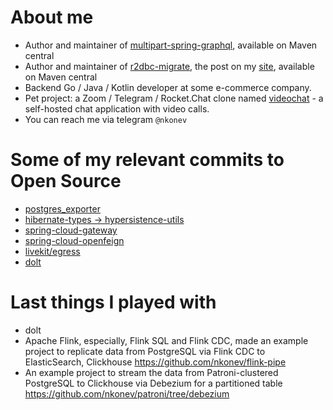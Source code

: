 # About me

- Author and maintainer of [multipart-spring-graphql](https://github.com/nkonev/multipart-spring-graphql), available on Maven central
- Author and maintainer of [r2dbc-migrate](https://github.com/nkonev/r2dbc-migrate), the post on my [site](https://nkonev.name/post/136), available on Maven central
- Backend Go / Java / Kotlin developer at some e-commerce company.
- Pet project: a Zoom / Telegram / Rocket.Chat clone named [videochat](https://github.com/nkonev/videochat) - a self-hosted chat application with video calls.
- You can reach me via telegram `@nkonev`


# Some of my relevant commits to Open Source

- [postgres_exporter](https://github.com/prometheus-community/postgres_exporter/commits?author=nkonev)
- [hibernate-types -> hypersistence-utils](https://github.com/vladmihalcea/hypersistence-utils/commits?author=nkonev)
- [spring-cloud-gateway](https://github.com/spring-cloud/spring-cloud-gateway/commits?author=nkonev)
- [spring-cloud-openfeign](https://github.com/spring-cloud/spring-cloud-openfeign/commits?author=nkonev)
- [livekit/egress](https://github.com/livekit/egress/commits?author=nkonev)
- [dolt](https://github.com/dolthub/dolt/commits?author=nkonev)


# Last things I played with

- dolt
- Apache Flink, especially, Flink SQL and Flink CDC, made an example project to replicate data from PostgreSQL via Flink CDC to ElasticSearch, Clickhouse https://github.com/nkonev/flink-pipe
- An example project to stream the data from Patroni-clustered PostgreSQL to Clickhouse via Debezium for a partitioned table https://github.com/nkonev/patroni/tree/debezium
